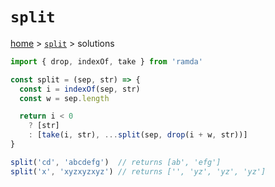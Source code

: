 # `split`

[home](../README.md) &gt; [`split`](./README.md) &gt; solutions

```js
import { drop, indexOf, take } from 'ramda'

const split = (sep, str) => {
  const i = indexOf(sep, str)
  const w = sep.length

  return i < 0
    ? [str]
    : [take(i, str), ...split(sep, drop(i + w, str))]
}

split('cd', 'abcdefg')  // returns [ab', 'efg']
split('x', 'xyzxyzxyz') // returns ['', 'yz', 'yz', 'yz']
```
